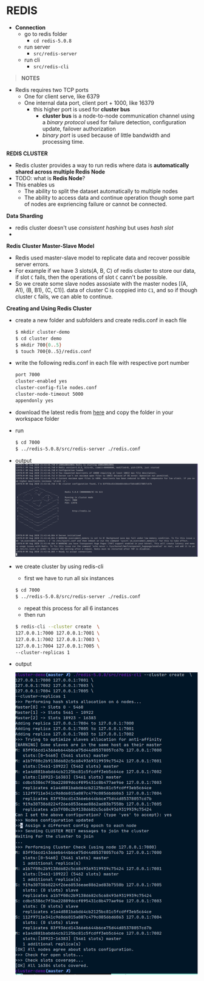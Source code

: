 # REDIS 

- __Connection__
  - go to redis folder
    - `cd redis-5.0.8`
  - run server
    - `src/redis-server`
  - run cli
    - `src/redis-cli`

> __NOTES__
  - Redis requires two TCP ports
    - One for client serve, like 6379
    - One internal data port, client port + 1000, like 16379
      - this higher port is used for __cluster bus__ 
        - __cluster bus__ is a node-to-node communication channel using a *binary protocol* used for 
        failure detection, configuration update, failover authorization
        - *binary port* is used because of little bandwidth and processing time.

__REDIS CLUSTER__
  - Redis cluster provides a way to run redis where data is **automatically shared across multiple Redis Node**
  - TODO: what is **Redis Node**?
  - This enables us 
    - The ability to split the dataset automatically to multiple nodes
    - The ability to access data and continue operation though some part of nodes are expriencing failure 
      or cannot be connected.

__Data Sharding__
  - redis cluster doesn't use *consistent hashing* but uses *hash slot*
  - 

__Redis Cluster Master-Slave Model__
  - Redis used master-slave model to replicate data and recover possible server errors.
  - For example if we have 3 slots(A, B, C) of redis cluster to store our data, if slot `C` fails, then the operations 
  of slot `C` cann't be possible.
  - So we create some slave nodes assosiate with the master nodes [(A, A1), (B, B1), (C, C1)]. data of cluster C is coppied 
  into `C1`, and so if though cluster `C` fails, we can able to continue.

__Creating and Using Redis Cluster__
  - create a new folder and subfolders and create redis.conf in each file
    ```bash
    $ mkdir cluster-demo
    $ cd cluster demo
    $ mkdir 700{0..5}
    $ touch 700{0..5}/redis.conf
    ```
  - write the following redis.conf in each file with respective port number
    ```bash
    port 7000
    cluster-enabled yes
    cluster-config-file nodes.conf
    cluster-node-timeout 5000
    appendonly yes
    ```
  - download the latest redis from [here](https://redis.io/download) and copy the folder in your workspace folder 
  - run 
    ```bash
    $ cd 7000
    $ ../redis-5.0.8/src/redis-server ./redis.conf
    ```
  - output 
    ![image](images/cluster01.png)
  - we create cluster by using redis-cli 
    - first we have to run all six instances 
    ```bash
    $ cd 7000
    $ ../redis-5.0.8/src/redis-server ./redis.conf
    ```
    - repeat this process for all 6 instances
    - then run 
    ```bash 
    $ redis-cli --cluster create  \
    127.0.0.1:7000 127.0.0.1:7001 \
    127.0.0.1:7002 127.0.0.1:7003 \
    127.0.0.1:7004 127.0.0.1:7005 \
    --cluster-replicas 1
    ```
  - output
  
    ![image](images/cluster02.png)
